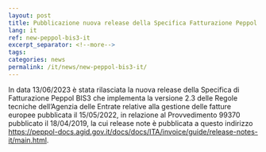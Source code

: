 ```yaml
---
layout: post
title: Pubblicazione nuova release della Specifica Fatturazione Peppol BIS3 allineata alle Regole Tecniche AdE v.2.3
lang: it
ref: new-peppol-bis3-it
excerpt_separator: <!--more-->
tags:
categories: news
permalink: /it/news/new-peppol-bis3-it/
---
```

In data 13/06/2023 è stata rilasciata la nuova release della Specifica di Fatturazione Peppol BIS3 che implementa la versione 2.3 delle Regole tecniche dell’Agenzia delle Entrate relative alla gestione delle fatture europee pubblicata il 15/05/2022, in relazione al Provvedimento 99370 pubblicato il 18/04/2019, la cui release note è pubblicata a questo indirizzo https://peppol-docs.agid.gov.it/docs/docs/ITA/invoice/guide/release-notes-it/main.html.
